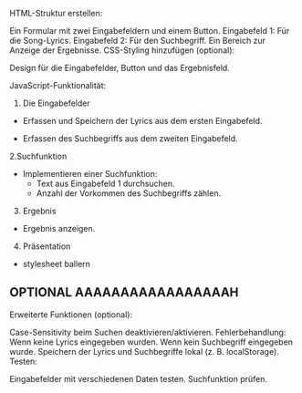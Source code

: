 
HTML-Struktur erstellen:

Ein Formular mit zwei Eingabefeldern und einem Button.
Eingabefeld 1: Für die Song-Lyrics.
Eingabefeld 2: Für den Suchbegriff.
Ein Bereich zur Anzeige der Ergebnisse.
CSS-Styling hinzufügen (optional):

Design für die Eingabefelder, Button und das Ergebnisfeld.

JavaScript-Funktionalität:

1. Die Eingabefelder
- Erfassen und Speichern der Lyrics aus dem ersten Eingabefeld.

- Erfassen des Suchbegriffs aus dem zweiten Eingabefeld.

2.Suchfunktion
- Implementieren einer Suchfunktion:
    - Text aus Eingabefeld 1 durchsuchen.
    - Anzahl der Vorkommen des Suchbegriffs zählen.

3. Ergebnis
- Ergebnis anzeigen.

4. Präsentation
- stylesheet ballern


OPTIONAL AAAAAAAAAAAAAAAAAH
---

Erweiterte Funktionen (optional):

Case-Sensitivity beim Suchen deaktivieren/aktivieren.
Fehlerbehandlung:
Wenn keine Lyrics eingegeben wurden.
Wenn kein Suchbegriff eingegeben wurde.
Speichern der Lyrics und Suchbegriffe lokal (z. B. localStorage).
Testen:

Eingabefelder mit verschiedenen Daten testen.
Suchfunktion prüfen.